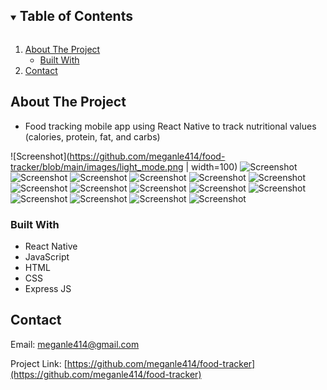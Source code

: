 <!-- TABLE OF CONTENTS -->
<details open="open">
  <summary><h2 style="display: inline-block">Table of Contents</h2></summary>
  <ol>
    <li>
      <a href="#about-the-project">About The Project</a>
      <ul>
        <li><a href="#built-with">Built With</a></li>
      </ul>
    </li>
    <li><a href="#contact">Contact</a></li>
  </ol>
</details>

<!-- ABOUT THE PROJECT -->
## About The Project

* Food tracking mobile app using React Native to track nutritional values (calories, protein, fat, and carbs)

![Screenshot](https://github.com/meganle414/food-tracker/blob/main/images/light_mode.png | width=100)
![Screenshot](https://github.com/meganle414/food-tracker/blob/main/images/dark_mode.png?raw=true)
![Screenshot](https://github.com/meganle414/food-tracker/blob/main/images/profile?raw=true)
![Screenshot](https://github.com/meganle414/food-tracker/blob/main/images/name_change.png?raw=true)
![Screenshot](https://github.com/meganle414/food-tracker/blob/main/images/settings.png?raw=true)
![Screenshot](https://github.com/meganle414/food-tracker/blob/main/images/goals.png?raw=true)
![Screenshot](https://github.com/meganle414/food-tracker/blob/main/images/calorie_goals.png?raw=true)
![Screenshot](https://github.com/meganle414/food-tracker/blob/main/images/nutrition_values_goals.png?raw=true)
![Screenshot](https://github.com/meganle414/food-tracker/blob/main/images/weight.png?raw=true)
![Screenshot](https://github.com/meganle414/food-tracker/blob/main/images/current_weight.png?raw=true)
![Screenshot](https://github.com/meganle414/food-tracker/blob/main/images/goal_weight.png?raw=true)
![Screenshot](https://github.com/meganle414/food-tracker/blob/main/images/nutrients_json.png?raw=true)
![Screenshot](https://github.com/meganle414/food-tracker/blob/main/images/adding_nutrient.png?raw=true)
![Screenshot](https://github.com/meganle414/food-tracker/blob/main/images/new_nutrient_json.png?raw=true)
![Screenshot](https://github.com/meganle414/food-tracker/blob/main/images/search_existing_json.png?raw=true)
![Screenshot](https://github.com/meganle414/food-tracker/blob/main/images/updated_nutrients_json.png?raw=true)


### Built With

* React Native
* JavaScript
* HTML
* CSS
* Express JS

<!-- CONTACT -->
## Contact

Email: meganle414@gmail.com

Project Link: [https://github.com/meganle414/food-tracker](https://github.com/meganle414/food-tracker)

[linkedin-url]: https://linkedin.com/in/meganle414/

